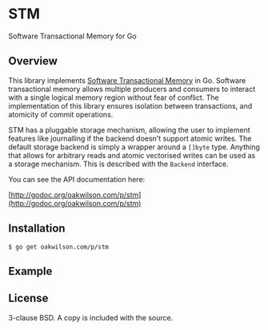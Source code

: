 STM
===

Software Transactional Memory for Go

Overview
--------

This library implements [Software Transactional Memory](https://en.wikipedia.org/wiki/Software_transactional_memory)
in Go. Software transactional memory allows multiple producers and consumers to
interact with a single logical memory region without fear of conflict. The
implementation of this library ensures isolation between transactions, and
atomicity of commit operations.

STM has a pluggable storage mechanism, allowing the user to implement features
like journalling if the backend doesn't support atomic writes. The default
storage backend is simply a wrapper around a `[]byte` type. Anything that
allows for arbitrary reads and atomic vectorised writes can be used as a storage
mechanism. This is described with the `Backend` interface.

You can see the API documentation here:

[http://godoc.org/oakwilson.com/p/stm](http://godoc.org/oakwilson.com/p/stm)

Installation
------------

```
$ go get oakwilson.com/p/stm
```

Example
-------



License
-------

3-clause BSD. A copy is included with the source.
